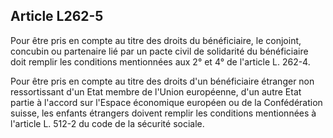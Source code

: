## Article L262-5

Pour être pris en compte au titre des droits du bénéficiaire, le conjoint, concubin ou partenaire lié par un
pacte civil de solidarité du bénéficiaire doit remplir les conditions mentionnées aux 2° et 4° de l'article L.
262-4.

Pour être pris en compte au titre des droits d'un bénéficiaire étranger non ressortissant d'un Etat membre
de l'Union européenne, d'un autre Etat partie à l'accord sur l'Espace économique européen ou de la
Confédération suisse, les enfants étrangers doivent remplir les conditions mentionnées à l'article L. 512-2 du
code de la sécurité sociale.

